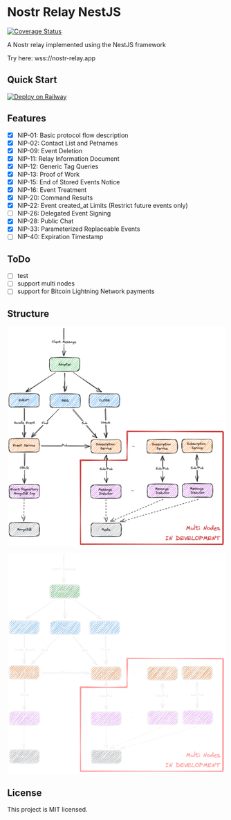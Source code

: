 # Nostr Relay NestJS

[![Coverage Status](https://coveralls.io/repos/github/CodyTseng/nostr-relay-nestjs/badge.svg?branch=master)](https://coveralls.io/github/CodyTseng/nostr-relay-nestjs?branch=master)

A Nostr relay implemented using the NestJS framework

Try here: wss://nostr-relay.app

## Quick Start

[![Deploy on Railway](https://railway.app/button.svg)](https://railway.app/template/ooFSnW?referralCode=WYIfFr)

## Features

- [x] NIP-01: Basic protocol flow description
- [x] NIP-02: Contact List and Petnames
- [x] NIP-09: Event Deletion
- [x] NIP-11: Relay Information Document
- [x] NIP-12: Generic Tag Queries
- [x] NIP-13: Proof of Work
- [x] NIP-15: End of Stored Events Notice
- [x] NIP-16: Event Treatment
- [x] NIP-20: Command Results
- [x] NIP-22: Event created_at Limits (Restrict future events only)
- [ ] NIP-26: Delegated Event Signing
- [x] NIP-28: Public Chat
- [x] NIP-33: Parameterized Replaceable Events
- [ ] NIP-40: Expiration Timestamp

## ToDo

- [ ] test
- [ ] support multi nodes
- [ ] support for Bitcoin Lightning Network payments

## Structure

![structure light](https://github.com/CodyTseng/resources/raw/master/nostr-relay-nestjs/img/structure-light.png#gh-light-mode-only)

![structure dark](https://github.com/CodyTseng/resources/raw/master/nostr-relay-nestjs/img/structure-dark.png#gh-dark-mode-only)

## License

This project is MIT licensed.
